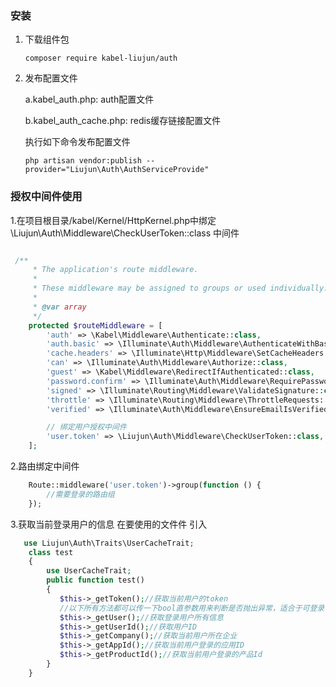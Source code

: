 ### 安装

1. 下载组件包
   ```shell
   composer require kabel-liujun/auth
   ```

2. 发布配置文件

    a.kabel_auth.php: auth配置文件

    b.kabel_auth_cache.php: redis缓存链接配置文件
   
   执行如下命令发布配置文件
   ```shell
   php artisan vendor:publish --provider="Liujun\Auth\AuthServiceProvide"
   ```

###  授权中间件使用
1.在项目根目录/kabel/Kernel/HttpKernel.php中绑定 \Liujun\Auth\Middleware\CheckUserToken::class 中间件
````php

 /**
     * The application's route middleware.
     *
     * These middleware may be assigned to groups or used individually.
     *
     * @var array
     */
    protected $routeMiddleware = [
        'auth' => \Kabel\Middleware\Authenticate::class,
        'auth.basic' => \Illuminate\Auth\Middleware\AuthenticateWithBasicAuth::class,
        'cache.headers' => \Illuminate\Http\Middleware\SetCacheHeaders::class,
        'can' => \Illuminate\Auth\Middleware\Authorize::class,
        'guest' => \Kabel\Middleware\RedirectIfAuthenticated::class,
        'password.confirm' => \Illuminate\Auth\Middleware\RequirePassword::class,
        'signed' => \Illuminate\Routing\Middleware\ValidateSignature::class,
        'throttle' => \Illuminate\Routing\Middleware\ThrottleRequests::class,
        'verified' => \Illuminate\Auth\Middleware\EnsureEmailIsVerified::class,

        // 绑定用户授权中间件
        'user.token' => \Liujun\Auth\Middleware\CheckUserToken::class,
    ];
````
2.路由绑定中间件
````php
    Route::middleware('user.token')->group(function () {
        //需要登录的路由组
    });
````
3.获取当前登录用户的信息 在要使用的文件件 引入
````php
   use Liujun\Auth\Traits\UserCacheTrait;
    class test
    {
        use UserCacheTrait;
        public function test()
        {
           $this->_getToken();//获取当前用户的token
           //以下所有方法都可以传一下bool直参数用来判断是否抛出异常，适合于可登录也不可登录的场景使用
           $this->_getUser();//获取登录用户所有信息
           $this->_getUserId();//获取用户ID
           $this->_getCompany();//获取当前用户所在企业
           $this->_getAppId();//获取当前用户登录的应用ID
           $this->_getProductId();//获取当前用户登录的产品Id
        }
    }
````

